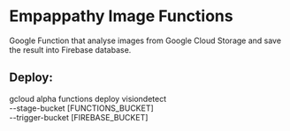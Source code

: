 # Empappathy Image Functions

Google Function that analyse images from Google Cloud Storage and save the result into Firebase database.

## Deploy:

gcloud alpha functions deploy visiondetect \
  --stage-bucket [FUNCTIONS_BUCKET] \
  --trigger-bucket [FIREBASE_BUCKET]
